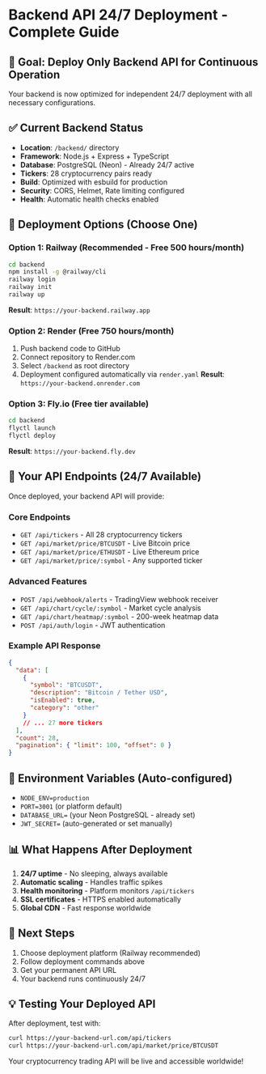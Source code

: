 # Backend API 24/7 Deployment - Complete Guide

## 🎯 Goal: Deploy Only Backend API for Continuous Operation

Your backend is now optimized for independent 24/7 deployment with all necessary configurations.

## ✅ Current Backend Status
- **Location**: `/backend/` directory
- **Framework**: Node.js + Express + TypeScript  
- **Database**: PostgreSQL (Neon) - Already 24/7 active
- **Tickers**: 28 cryptocurrency pairs ready
- **Build**: Optimized with esbuild for production
- **Security**: CORS, Helmet, Rate limiting configured
- **Health**: Automatic health checks enabled

## 🚀 Deployment Options (Choose One)

### Option 1: Railway (Recommended - Free 500 hours/month)
```bash
cd backend
npm install -g @railway/cli
railway login
railway init
railway up
```
**Result**: `https://your-backend.railway.app`

### Option 2: Render (Free 750 hours/month)
1. Push backend code to GitHub
2. Connect repository to Render.com
3. Select `/backend` as root directory  
4. Deployment configured automatically via `render.yaml`
**Result**: `https://your-backend.onrender.com`

### Option 3: Fly.io (Free tier available)
```bash
cd backend
flyctl launch
flyctl deploy
```
**Result**: `https://your-backend.fly.dev`

## 📡 Your API Endpoints (24/7 Available)

Once deployed, your backend API will provide:

### Core Endpoints
- `GET /api/tickers` - All 28 cryptocurrency tickers
- `GET /api/market/price/BTCUSDT` - Live Bitcoin price
- `GET /api/market/price/ETHUSDT` - Live Ethereum price
- `GET /api/market/price/:symbol` - Any supported ticker

### Advanced Features  
- `POST /api/webhook/alerts` - TradingView webhook receiver
- `GET /api/chart/cycle/:symbol` - Market cycle analysis
- `GET /api/chart/heatmap/:symbol` - 200-week heatmap data
- `POST /api/auth/login` - JWT authentication

### Example API Response
```json
{
  "data": [
    {
      "symbol": "BTCUSDT",
      "description": "Bitcoin / Tether USD", 
      "isEnabled": true,
      "category": "other"
    }
    // ... 27 more tickers
  ],
  "count": 28,
  "pagination": { "limit": 100, "offset": 0 }
}
```

## 🔧 Environment Variables (Auto-configured)
- `NODE_ENV=production`
- `PORT=3001` (or platform default)
- `DATABASE_URL=` (your Neon PostgreSQL - already set)
- `JWT_SECRET=` (auto-generated or set manually)

## 📊 What Happens After Deployment
1. **24/7 uptime** - No sleeping, always available
2. **Automatic scaling** - Handles traffic spikes
3. **Health monitoring** - Platform monitors `/api/tickers`
4. **SSL certificates** - HTTPS enabled automatically
5. **Global CDN** - Fast response worldwide

## 🎯 Next Steps
1. Choose deployment platform (Railway recommended)
2. Follow deployment commands above
3. Get your permanent API URL
4. Your backend runs continuously 24/7

## 💡 Testing Your Deployed API
After deployment, test with:
```bash
curl https://your-backend-url.com/api/tickers
curl https://your-backend-url.com/api/market/price/BTCUSDT
```

Your cryptocurrency trading API will be live and accessible worldwide!